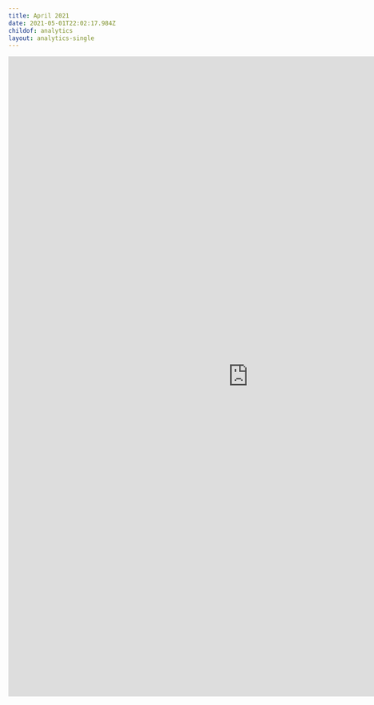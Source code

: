 ```yaml
---
title: April 2021
date: 2021-05-01T22:02:17.984Z
childof: analytics
layout: analytics-single
---
```

<iframe width="960" height="1280" src="https://datastudio.google.com/embed/reporting/3de96d45-ec6b-408c-8c41-242b23a0eecc/page/tk68" frameborder="0" style="border:0" allowfullscreen></iframe>